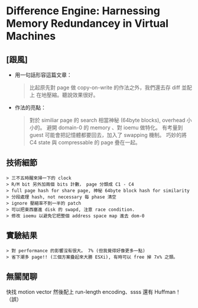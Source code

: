 # Difference Engine: Harnessing Memory Redundancey in Virtual Machines

## [跟風]

- 用一句話形容這篇文章：

    > 比起原先對 page 做 copy-on-write 的作法之外，我們還去存 diff 並配上
    > 在地壓縮。聽說效果很好。

- 作法的亮點：

    > 對於 similiar page 的 search 相當神秘 (64byte blocks), overhead 小小的。
    > 避開 domain-0 的 memory 、對 ioemu 做特化。
    > 有考量到 guest 可能會把記憶體都要回去，加入了 swapping 機制。
    > 巧妙的將 C4 state 與 compressable 的 page 疊在一起。

## 技術細節

    > 三不五時醒來掃一下的 clock
    > R/M bit 另外加兩個 bits 計數， page 分類成 C1 - C4
    > full page hash for share page, 神秘 64byte block hash for similarity
    > 分段處理 hash, not necessary 每 phase 清空
    > ignore 壓縮率不到一半的 patch
    > 可以把東西塞進 disk 的 swapd, 注意 race condition.
    > 修改 ioemu 以避免它把整個 address space map 進去 dom-0

## 實驗結果

    > 對 performance 的影響沒有很大。 7% (但我覺得好像更多一點)
    > 省下潮多 page!! (三個方案疊起來大勝 ESXi), 有時可以 free 掉 7x% 之類。

## 無關閒聊

快找 motion vector 然後配上 run-length encoding、ssss 還有 Huffman！（誤）
